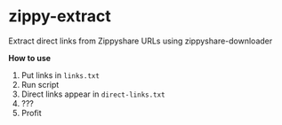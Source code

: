 # zippy-extract
Extract direct links from Zippyshare URLs using zippyshare-downloader

**How to use**
1. Put links in `links.txt`
2. Run script
3. Direct links appear in `direct-links.txt`
4. ???
5. Profit
